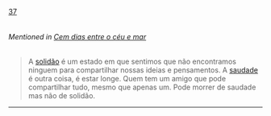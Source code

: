 [37](https://github.com/guilhermeprokisch/guilherme/issues/37) 
###### 

 


###### Mentioned in [Cem dias entre o céu e mar](Cem-dias-entre-o-céu-e-mar)  
 > A [solidão](solidão) é um estado em que sentimos que não encontramos ninguem para compartilhar nossas ideias e pensamentos. A [saudade](saudade) é outra coisa, é estar longe. Quem tem um amigo que pode compartilhar tudo, mesmo que apenas um. Pode morrer de saudade mas não de solidão.

-------------------------------------------------------------------------------

